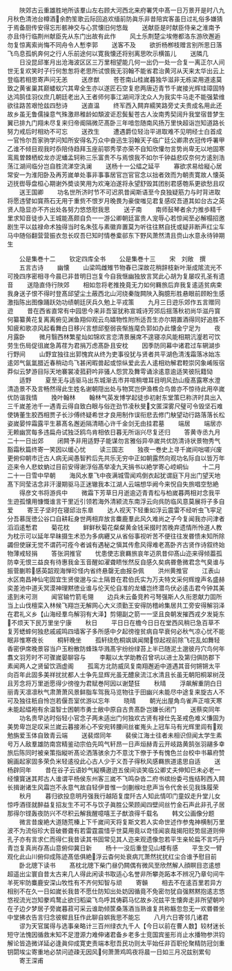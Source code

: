 <!-- { "loadSidebar": true } -->
　　陜郊古云重雄胜地所该羣山左右顾大河西北来府署凭中髙一日万景开是时八九月秋色清池台樽酒余酌笙歌云际回追欢缅前防眞乐非昔陪宾客虽日过礼俗多嫌猜于焉备厨传安得忘形骸神交与心赏懐旧何悠哉
　　送献臣是时献臣侍亲之淮南予亦且侍行临荆州献臣先从东门出故有此作
　　风土乐荆楚尘埃倦都洛东游欣邂逅勿复惊离索尚悔不同舟令人慙李郭
　　送客不及
　　欲折杨栁枝赠言别所思日落飞鸟息孤帆奔何之行人乐前途何以寛我懐还将别离思吹示横笛儿
　　送隣几
　　日没昆邱峯月出沧海波区区三万里相望能几何一出仍一处一合复一离正尔人间世无复欢笑时子行何怱怱将老思所试恨我无羽翰不能省君治黄河从天来太华出云上登临若相思寄声问无恙
　　送彦猷
　　苍苍南山桂嵗暮独华滋非无栋梁用道逺莫致之黄雀巢其巅蝼蚁穴其卑全生亦以遂匠石空复悲两唐迈青节千嵗接光辉珪璋固特达鸿鹄佳羽仪庶几朝廷老出入王者师何事江湖间浮沈众人为我实牛马走不能强絷维欲往路苦艰怆兹四愁诗
　　送直温
　　终军西入闗弃繻笑路旁丈夫贵成名用此还故乡虽无鲁儒操意气殊激昻稚龄如頽波讵忍鬓髪苍古人汝南秀契阔升我堂宿昔梦生翼已排九门翔未尽复来归帝阍隔微茫髙卧三年喑忽随南风扬万里快超诣岂知道路长努力戒后时相劝不可忘
　　送孜生
　　遭遇爵位轻治平进取难不见明经士白首成一官怜尔吾家驹学问知所安得名万众中奋迅生羽翰天子临广廷公卿肃衣冠传呼署甲乙谁不倾目观我时忝陪侍趋拜玉座前鄂秀莩亦荣不自知欣懽勿言势尚卑无以地固寒鸾鳯曽棘栖蛟龙亦泥蟠孟轲称三乐富贵不与焉恨我不如尔千钟益悲叹奈何方逺别浩荡江湖间临分岂自胜流涕空汍澜
　　送杨十一公緼之延平
　　寡欲求易给縦心居常安一为淮阳卧及再芳嵗单处事非事事居官岂官官念以拙者效而为朝责寛故人懐英迈抚辔辱盘桓心期谢外奬谈笑用为欢淹泊遂将永望舒毁其团别君感匏系更欲愁且叹
　　送王国卿
　　功名世所济时节不可迟夙昔闻斯语至今良独疑筋力与时背进取将愿违譬如寳燕石无用于重赀不恨岁月晚畏为豪俊嗤见君复感叹吾道其如台古之英贤人隐显亦不齐出处各努力悠悠慰我思
　　送子南
　　南师鼔琴者余力推歩精千里求知音徒歩入王城能髙颇自负一一游公卿朝廷富贵人宠辱心若惊闻至必解榻招邀剧生平以兹禄命术独得当时名朱弦与素徽弃置莫为听往往黙自抚或疑非断声红尘车马中随俗翻营营振衣忽长叹吾巳知时情巻槖郤东下野风萧然清且赍山水意永待钟期生




　　公是集巻十二
　　钦定四库全书
　　公是集巻十三
　　宋　刘敞　撰
　　五言古诗
　　幽懐
　　山梁鸣雌雉节物春已深故花稍辞枝新叶渐成隂流光不可挽四序密相寻今晨已非昔明日岂复今自我惬幽独放言冥此心胡为复屡叹孔圣有遗音
　　送隐直侍行陜郊
　　相如忽将老推挽竟无力如何羇旅后弃我复逺适贫病束我身送子恨不得时登髙邱望尘土蔽西北山河绕秦陇闗陜入胸臆形胜悬眼前顾盼生感激指陈出图像踊跃効功绩朝廷厌兵久勉上平戎策
　　九月三日逰乐郊作五言赠同逰
　　昔在西省直常有中园思今来非吾室犹称宣城诗芳郊后揺落秋初尚华滋丹寳何纂纂黄花复离离俯见渊鱼翔仰观云鸟嬉物性附所适吾生亦尔期置酒得同好追胜不知疲和歌凉风起看舞白日移兴言想邱壑弱丧惭旌麾负郭如办此懐金宁足为
　　夜月露卧
　　微月翳西林繁星灿如锦欢言恋清景展席不遑寝凉风能相期沆瀣若可饮劳生伤局促徂嵗急苒荏为君捐万虑髙卧且安枕
　　因季防同幕中诸君过车辋湖歩行野间
　　山野宜独往出郭愧宾从终为吏事役犹与贤者共平湖色清浅霜落冰始冻逺郊气氤氲腊近春稍动鸟飞甚闲暇兽起或惊纵爱此去人逺相劝解君鞚崇冈象崤阪宿莽似云梦游目际天地褰裳凌菰葑吟非骚人怨赏及舞雩诵涂逺意逾适笑彼阮籍恸
　　适野
　　夏至无与适驱马出东城渐去市井喧稍増耳目明风劲山瘦髙露寒水澄清造景不及言畅然得此生姓名谢朝隠出处与物冥岂伊渔樵合鸟兽亦不惊待此用卒嵗优防谐我情
　　挽叶翰林
　　翰林气英发博学起徒歩初射东堂策巳称济时具出入三千嵗差池千一遇青云得自致白眼与俗迕劲节凌秋旻文匿深雾尺璧可令毁坚石难使铸董生胶西相贾子长沙傅终疑希世才良用制作误衔悲去修门觖望动行路落落长松姿嵗晏悴霜露平生慕髙名邂逅隔清晤心许千金剑无由挂君墓
　　端居
　　端居亦无赖幽赏每多违扁舟试独泛鸥鸟肯相依日暮无所诣兴尽复还归
　　答黄寺丞九月二十一日出郊
　　闭闗予非用适野子能谋勿言雅俗异卒嵗共优防清诗状景物秀气豁霜秋篇终寄一笑因以缓心忧
　　读三国志
　　独夜一巻史上寻千嵗间咄嗟兴废更俯仰朝市迁古人病无闻愚智矜后先共乐无穷中正如朝露然向观功名际自以皆万年迩来令人悲蚊蚋过目前安得谢浮俗髙举凌九天捐书以絶学寄心崆峒仙
　　十二月二十一日雪中早朝
　　海风水羣飞中夜满城雪闻鸡倒衣起犹谓庭下月出门望天地髙下同莹洁念非汗漫期驱马正迷辙我本江湖人云端想华阙今来怳自失旅唱空愁絶
　　得彦文书将游呉中
　　微霜下芳草日月逝逾迈青青松与柏嵗暮两相对念我平生逰孤懐用慷慨谁言干里近引领若海外清颍流东南浮云向呉防临风意莫展将子多自爱
　　寄王子坚时在寝邱治东臯
　　达人视天下轻重如浮云震雷不经听虫飞寜足分吾慕厐徳公谷口自耕耘身世两相弃放言麋鹿羣此风久难尚之子今复闻我亦问津者滔滔逺慙君
　　菊花枕
　　鲜鲜秋菊花粲粲黄金钱采掇时苦晚弃遗情所怜道人教为枕示可以延年早昧摄生术恐为多病纒又从省俗事视听苦不便往往发昬愦未知所除蠲但使寐无觉不谓药可痊今者诚有遇秘之愼其传愈风得难老髙卧齐古贤作诗叙终始物薄戒轻捐
　　答张洞推官
　　忧患使志衰羇旅哀年迈夙昔仰髙山迩来得倾葢孤防幸无恨三益良有待惠我金玉音醒如濯聋瞆怅然反自感久矣病昬惫微君念气臭谁与振菅蒯聆感英韶观海惮珍怪内省终悬罄无由报杂佩
　　洪州黄推官
　　江表山水区南昌神仙宅固宜生贤俊邈与尘土隔昔在君伯氏实为万夫特文采何辉煌声名盛赫奕差池中道夭冥漠神理黙徳业谁与伦天伦自准的龙蟠岂终潜鸟伏必逺击君今钟其美逺到未可测
　　闻官输竹箭毛翎
　　边兵未云备竞矜弓弩强斯人久衔恩献力固所当上山伐檀栾入林候飞翔岂无解网心大义须勤王安得防稽岭集居共工旁安得解羽泽在君礼义乡【山海经羣鸟解羽有大泽】剪翎副之箭一一坚且良朝发摧西戎夕发毙东不烦天下民万里坐宁康
　　秋日
　　平日日在檐今日日在堂西风稍已急百草不复芳蟋蟀何独悲戚戚鸣四墙客子多所感中夕起徬徨贫病自早衰何必秋气凉心忧不能眠非惟寒夜长
　　桐轩晚坐
　　孤轩绕危桐飒飒闻閙惊起视前除飞花乱如舞轻香密伊席晚景容当户玉粉散防蜂珠华溅髙宇纷纷绿苔上半已随泥土邈彼丹穴鸟何年翥文羽芳时不可骤嵗晏聊容与
　　李觏以太学助教召曾巩以进士及第归俱防郡下素闻两人之贤留饮涵虚阁
　　孤鸾方北防威凤复南翔邂逅中道遇其音何锵锵太平向百年此固多美祥扰扰都人士争先显辉光虽无醴泉流江水清且长虽无朝阳桐翠树茂且芳念将万里逝愿得少徬徨为君赋巻阿因以谢楚狂
　　秋晴
　　浮飙解重阴白日丽青天凛凛秋气肃萧萧风景鲜脂车驾我马览物往于田幽兴未能尽中途复来旋古人不可及独往秖自怜岂若偃吾室优游以忘年
　　晓晴
　　朝光出屋角鸟雀声正喧天寒未能起緼袍有余温智士困朝市勇士敝中原自古贵髙卧岂嫌长闭门
　　送蔡奕同年
　　功名贵早达时俗轻小官念子两未适出门何独欢古贤有禄仕先圣戒色难义慊固为美势卑岂足叹采兰嵗云暮接淅心不安宛转腰间丝崔嵬头上冠车马有光辉里闾有观勉旃爱玉体自致青云端
　　送裴煜同年
　　裴侯江海士往者未相识但闻太学生素号万人敌羣雄防南宫精鉴动宗伯先鸣气轩昂一日声烜赫青云开岐路黄鹄张羽翮多幸旅后陈同时被亲策指縦听髙论洒落骇余力不意沈下僚于予有愧色兰台校中书幕府赞婉画起家固多荣负米轻逺役此心古人少于义吾子得秋风感羇旅道逺思自适
　　送杨辟同年
　　昔在谷子云语妙气縦横遨逰五侯间谈笑临公卿丈夫伸知巳未必老一经懐寳迷其邦古人谁谓平杨侯东州客三嵗不飞鸣杂沓二府书缤纷委弓旌结靷西入闗长揖谢诸生风霜岂不永意气故自轻伊昔惟一剑蒯缑吐悲声当令代舍长见我珠履荣
　　秋月
　　暮归欲投息明月强我行越陌复度阡古人知此情叩门童奴走升堂儿女惊呼酒径就醉益复招友生不可不与饮子眞胜公荣顾闻四壁间丝竹金石声此非孔子居那得尔铿轰夜防兴不尽积云解我醒噫嘻王子猷浪得千载名
　　韩文公画像分题
　　微言昔废絶大道随荒榛上下千嵗间天将复斯文若人实命世述作参鬼神横制万里波不为流俗珍大音破昬聋有若雷霆震惜乎世莫用竟以竒怪闻哀哉揭阳贬势屈道则伸孔子亦有言求仁而得仁我昔读其书固常见其人迩来观遗像忽若平生亲轮扁不言巧丹青岂复真尚存髙山意俯仰冀日新
　　杨十一没后重登见山楼有感
　　平生交一臂观化此山川俯仰成陈迹髙低俱絶浮云杳何处衰病兀萧然扰扰红尘合谁予慰目前
　　卧北牕下读书
　　髙枕北牕下柴门昼仍闗偶有微风至欣然解人顔瞑目恣逺想超遥出尘寰自昔太古来几人得此闲读书取适心名誉非所攀尧跖本不辨况乃章句间牛羊死牢防麋鹿安深山牧性有不齐何知智与顽
　　寄贑
　　相去不在逺百里若异方相别不在久一日如嵗长我昔不愿仕防知出处妨因循竟不免密勿犹自强黙黙抱逺志悠悠视流光岂知豢鸡鹜止欲归稻粱飞鸟呼其俦羁马忆故乡况兹平生懐奔走非所望朝吟在子边夕梦居子旁嵗暮菽可采云谁助倾筐桑落酒当熟谁复共称觞忽忽无一欢昬昬坐中堂拂衣告言归念彼穉且狂作此聊自娯我思不能忘
　　八月六日寄邻几诸君
　　谬为天官属得与选事亲略计三百州绿衣九千人【今日以前在曹人数】较材迷长短守法愧因循救末知不足澄源力难伸诸君备乡老多士竞国宾鉴形肖止水播物参洪钧解论皆造微详延必逢眞仰成寛吏责端本慰吾民功则太平始任非百职伦聚精防冠剑重钥閟埃尘寄重地必禁问迹疎无因风何萧萧鸡鸣夜将晨一日如三月况兹别累旬
　　寄王深甫
